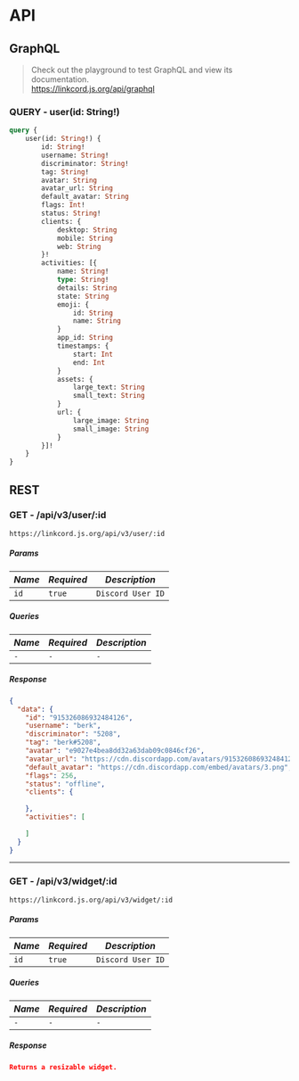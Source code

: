 # API

## GraphQL

> Check out the playground to test GraphQL and view its documentation. <br>
> https://linkcord.js.org/api/graphql

### QUERY - user(id: String!)
```graphql
query {
    user(id: String!) {
        id: String!
        username: String!
        discriminator: String!
        tag: String!
        avatar: String
        avatar_url: String
        default_avatar: String
        flags: Int!
        status: String!
        clients: {
            desktop: String
            mobile: String
            web: String
        }!
        activities: [{
            name: String!
            type: String!
            details: String
            state: String
            emoji: {
                id: String
                name: String
            }
            app_id: String
            timestamps: {
                start: Int
                end: Int
            }
            assets: {
                large_text: String
                small_text: String
            }
            url: {
                large_image: String
                small_image: String
            }
        }]!
    }
}
```

## REST

### GET - /api/v3/user/:id

```
https://linkcord.js.org/api/v3/user/:id
```

##### Params

| *Name*   | *Required*   | *Description*     |
|----------|--------------|-------------------|
| `id`     | `true`       | `Discord User ID` |

##### Queries

| *Name*   | *Required*   | *Description*     |
|----------|--------------|-------------------|
| `-`      | `-`          | `-`               |

##### Response
```json
{
  "data": {
    "id": "915326086932484126",
    "username": "berk",
    "discriminator": "5208",
    "tag": "berk#5208",
    "avatar": "e9027e4bea8dd32a63dab09c0846cf26",
    "avatar_url": "https://cdn.discordapp.com/avatars/915326086932484126/e9027e4bea8dd32a63dab09c0846cf26.webp",
    "default_avatar": "https://cdn.discordapp.com/embed/avatars/3.png",
    "flags": 256,
    "status": "offline",
    "clients": {
      
    },
    "activities": [
      
    ]
  }
}
```

---

### GET - /api/v3/widget/:id

```
https://linkcord.js.org/api/v3/widget/:id
```

##### Params

| *Name*   | *Required*   | *Description*     |
|----------|--------------|-------------------|
| `id`     | `true`       | `Discord User ID` |

##### Queries

| *Name*   | *Required*   | *Description*     |
|----------|--------------|-------------------|
| `-`      | `-`          | `-`               |

##### Response
```json
Returns a resizable widget.
```